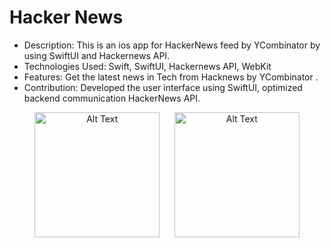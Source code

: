 # Hacker News 

* Description: This is an ios app for HackerNews feed by YCombinator by using SwiftUI and Hackernews API.
* Technologies Used: Swift, SwiftUI, Hackernews API, WebKit
* Features: Get the latest news in Tech from Hacknews by YCombinator .
* Contribution: Developed the user interface using SwiftUI, optimized backend communication HackerNews API.


<p align="center">
  <img src="https://github.com/user-attachments/assets/2f7bd35a-9bfc-4e90-a229-540e30224af4" alt="Alt Text" width="200"/>
 &nbsp;&nbsp;&nbsp;&nbsp;
 <img src="https://github.com/user-attachments/assets/bd251b5e-52c0-48b3-b171-19b2e4d0c4f5" alt="Alt Text" width="200"/>
</p>
